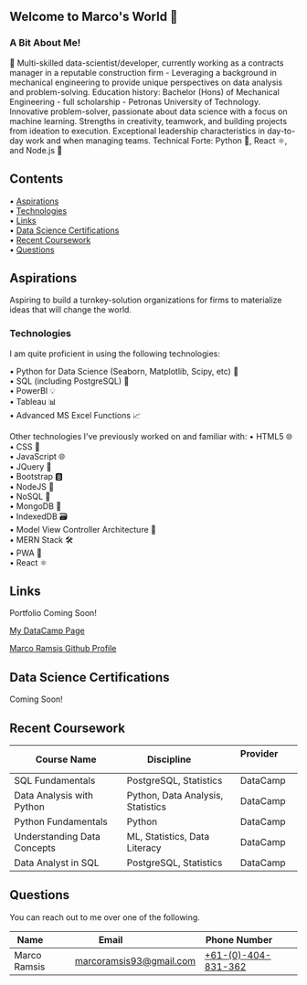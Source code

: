 ## Welcome to Marco's World 🌟

### A Bit About Me!

🚀 Multi-skilled data-scientist/developer, currently working as a contracts manager in a reputable construction firm - Leveraging a background in mechanical engineering to provide unique perspectives on data analysis and problem-solving. Education history: Bachelor (Hons) of Mechanical Engineering - full scholarship - Petronas University of Technology. Innovative problem-solver, passionate about data science with a focus on machine learning. Strengths in creativity, teamwork, and building projects from ideation to execution. Exceptional leadership characteristics in day-to-day work and when managing teams. Technical Forte: Python 🐍, React ⚛️, and Node.js 🚀

## Contents

• [Aspirations](#aspirations)  
• [Technologies](#technologies)  
• [Links](#links)  
• [Data Science Certifications](#data-science-certifications)  
• [Recent Coursework](#recent-coursework)  
• [Questions](#questions)

## Aspirations

Aspiring to build a turnkey-solution organizations for firms to materialize ideas that will change the world.

### Technologies

I am quite proficient in using the following technologies:

• Python for Data Science (Seaborn, Matplotlib, Scipy, etc) 🐍  
 • SQL (including PostgreSQL) 🐘  
 • PowerBI 💡  
 • Tableau 📊  
 • Advanced MS Excel Functions 📈

Other technologies I've previously worked on and familiar with:
• HTML5 🌐  
 • CSS 🎨  
 • JavaScript 🌐  
 • JQuery 🔄  
 • Bootstrap 🅱️  
 • NodeJS 🚀  
 • NoSQL 📄  
 • MongoDB 🍃  
 • IndexedDB 🗃️  
 • Model View Controller Architecture 🔄  
 • MERN Stack 🛠️  
 • PWA 📱  
 • React ⚛️

## Links

Portfolio Coming Soon!

<!--
-->

[My DataCamp Page](https://www.datacamp.com/portfolio/marcoramsis93)

[Marco Ramsis Github Profile](https://github.com/RamsisM93/)

<!--![Screenshot of the page](./assets/images/screenshot.png)-->

## Data Science Certifications

Coming Soon!

## Recent Coursework

| Course Name                 | Discipline                        | Provider         |
| --------------------------- | --------------------------------- | ---------------- |
| SQL Fundamentals            | PostgreSQL, Statistics            | DataCamp         |
| Data Analysis with Python   | Python, Data Analysis, Statistics | DataCamp         |
| Python Fundamentals         | Python                            | DataCamp         |
| Understanding Data Concepts | ML, Statistics, Data Literacy     | DataCamp         |
| Data Analyst in SQL         | PostgreSQL, Statistics            | DataCamp         |

## Questions

You can reach out to me over one of the following.

| Name         | Email                                                     | Phone Number                            |
| ------------ | --------------------------------------------------------- | --------------------------------------- |
| Marco Ramsis | [marcoramsis93@gmail.com](mailto:marcoramsis93@gmail.com) | [+61-(0)-404-831-362](tel:+61404831362) |
